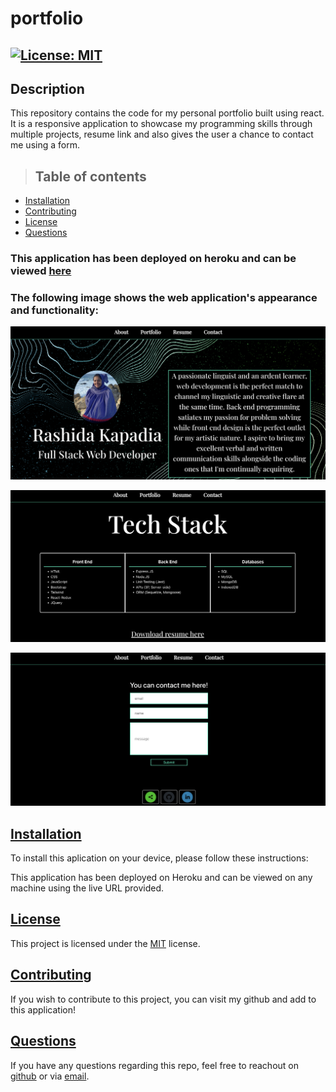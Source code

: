 # portfolio

## [![License: MIT](https://img.shields.io/badge/License-MIT-yellow.svg)](https://opensource.org/licenses/MIT)

## Description
This repository contains the code for my personal portfolio built using react. It is a responsive application to showcase my programming skills through multiple projects, resume link and also gives the user a chance to contact me using a form.

>## Table of contents

- [Installation](#installation)
- [Contributing](#contributing)
- [License](#license)
- [Questions](#questions)

### This application has been deployed on heroku and can be viewed [here](https://safe-beyond-71267.herokuapp.com/)

### The following image shows the web application's appearance and functionality:

![screenshot](https://github.com/rashida53/react-portfolio/blob/main/portfolio-1.png?raw=true)

![screenshot](https://github.com/rashida53/react-portfolio/blob/main/portfolio-2.png?raw=true)

![screenshot](https://github.com/rashida53/react-portfolio/blob/main/portfolio-3.png?raw=true)

## [**Installation**](#table-of-contents)

To install this aplication on your device, please follow these instructions:

This application has been deployed on Heroku and can be viewed on any machine using the live URL provided.


## [**License**](#table-of-contents)
This project is licensed under the [MIT](https://opensource.org/licenses/MIT) license.

## [**Contributing**](#table-of-contents)
If you wish to contribute to this project, you can visit my github and add to this application!


## [**Questions**](#table-of-contents)

If you have any questions regarding this repo, feel free to reachout on [github](https://github.com/rashida53) or via [email](rashidamk21@gmail.com).


